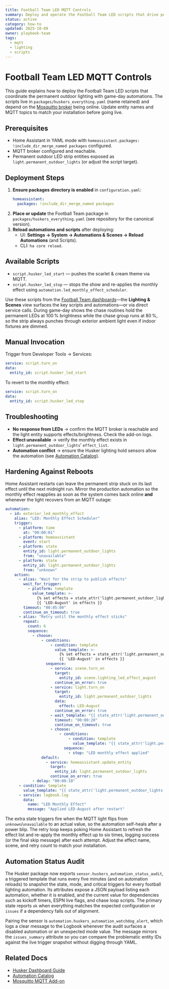 ```yaml
---
title: Football Team LED MQTT Controls
summary: Deploy and operate the Football Team LED scripts that drive permanent outdoor lighting via MQTT. Filenames retain the original `husker` prefix for compatibility.
status: active
category: how-to
updated: 2025-10-09
owner: playbook-team
tags:
  - mqtt
  - lighting
  - scripts
---
```


# Football Team LED MQTT Controls

This guide explains how to deploy the Football Team LED scripts that coordinate the permanent outdoor lighting with game-day automations. The scripts live in `packages/huskers_everything.yaml` (name retained) and depend on the [Mosquitto broker](../addons/mqtt.md) being online. Update entity names and MQTT topics to match your installation before going live.

## Prerequisites
- Home Assistant in YAML mode with `homeassistant.packages: !include_dir_merge_named packages` configured.
- MQTT broker configured and reachable.
- Permanent outdoor LED strip entities exposed as `light.permanent_outdoor_lights` (or adjust the script target).

## Deployment Steps

1. **Ensure packages directory is enabled** in `configuration.yaml`:
   ```yaml
   homeassistant:
     packages: !include_dir_merge_named packages
   ```
2. **Place or update** the Football Team package in `packages/huskers_everything.yaml` (see repository for the canonical version).
3. **Reload automations and scripts** after deploying:
   - UI: **Settings → System → Automations & Scenes → Reload Automations** (and Scripts).
   - CLI: `ha core reload`.

## Available Scripts
- `script.husker_led_start` — pushes the scarlet & cream theme via MQTT.
- `script.husker_led_stop` — stops the show and re-applies the monthly effect using `automation.led_monthly_effect_scheduler`.

Use these scripts from the [Football Team dashboards](../football-team/dashboard.md)—the **Lighting & Scenes** view surfaces the key scripts and automations—or via direct service calls. During game-day shows the chase routines hold the permanent LEDs at 100 % brightness while the chase group runs at 80 %, so the strip always punches through exterior ambient light even if indoor fixtures are dimmed.

## Manual Invocation
Trigger from Developer Tools → Services:

```yaml
service: script.turn_on
data:
  entity_id: script.husker_led_start
```

To revert to the monthly effect:

```yaml
service: script.turn_on
data:
  entity_id: script.husker_led_stop
```

## Troubleshooting
- **No response from LEDs** → confirm the MQTT broker is reachable and the light entity supports effects/brightness. Check the add-on logs.
- **Effect unavailable** → verify the monthly effect exists in `light.permanent_outdoor_lights`’ `effect_list`.
- **Automation conflict** → ensure the Husker lighting hold sensors allow the automation (see [Automation Catalog](../../reference/automations.md)).

## Hardening Against Reboots

Home Assistant restarts can leave the permanent strip stuck on its last effect
until the next midnight run. Mirror the production automation so the monthly
effect reapplies as soon as the system comes back online **and** whenever the
light recovers from an MQTT outage:

```yaml
automation:
  - id: exterior_led_monthly_effect
    alias: "LED: Monthly Effect Scheduler"
    trigger:
      - platform: time
        at: "00:00:01"
      - platform: homeassistant
        event: start
      - platform: state
        entity_id: light.permanent_outdoor_lights
        from: "unavailable"
      - platform: state
        entity_id: light.permanent_outdoor_lights
        from: "unknown"
    action:
      - alias: "Wait for the strip to publish effects"
        wait_for_trigger:
          - platform: template
            value_template: >-
              {% set effects = state_attr('light.permanent_outdoor_lights', 'effect_list') or [] %}
              {{ 'LED-August' in effects }}
        timeout: "00:05:00"
        continue_on_timeout: true
      - alias: "Retry until the monthly effect sticks"
        repeat:
          count: 6
          sequence:
            - choose:
                - conditions:
                    - condition: template
                      value_template: >-
                        {% set effects = state_attr('light.permanent_outdoor_lights', 'effect_list') or [] %}
                        {{ 'LED-August' in effects }}
                  sequence:
                    - service: scene.turn_on
                      target:
                        entity_id: scene.lighting_led_effect_august
                      continue_on_error: true
                    - service: light.turn_on
                      target:
                        entity_id: light.permanent_outdoor_lights
                      data:
                        effect: LED-August
                      continue_on_error: true
                    - wait_template: "{{ state_attr('light.permanent_outdoor_lights', 'effect') == 'LED-August' }}"
                      timeout: "00:00:20"
                      continue_on_timeout: true
                    - choose:
                        - conditions:
                            - condition: template
                              value_template: "{{ state_attr('light.permanent_outdoor_lights', 'effect') == 'LED-August' }}"
                          sequence:
                            - stop: "LED monthly effect applied"
                default:
                  - service: homeassistant.update_entity
                    target:
                      entity_id: light.permanent_outdoor_lights
                    continue_on_error: true
            - delay: "00:00:10"
      - condition: template
        value_template: "{{ state_attr('light.permanent_outdoor_lights', 'effect') == 'LED-August' }}"
      - service: logbook.log
        data:
          name: "LED Monthly Effect"
          message: "Applied LED-August after restart"
```

The extra state triggers fire when the MQTT light flips from `unknown`/`unavailable`
to an actual value, so the automation self-heals after a power blip. The retry
loop keeps poking Home Assistant to refresh the effect list and re-apply the
monthly effect up to six times, logging success (or the final skip message)
after each attempt. Adjust the effect name, scene, and retry count to match your
installation.

## Automation Status Audit

The Husker package now exports `sensor.huskers_automation_status_audit`, a
triggered template that runs every five minutes (and on automation reloads) to
snapshot the state, mode, and critical triggers for every football lighting
automation. Its attributes expose a JSON payload listing each automation,
whether it is enabled, and the current value for dependencies such as kickoff
timers, ESPN live flags, and chase loop scripts. The primary state reports `ok`
when everything matches the expected configuration or `issues` if a dependency
falls out of alignment.

Pairing the sensor is `automation.huskers_automation_watchdog_alert`, which
logs a clear message to the Logbook whenever the audit surfaces a disabled
automation or an unexpected mode value. The message mirrors the
`issues_summary` attribute so you can compare the problematic entity IDs
against the live trigger snapshot without digging through YAML.

## Related Docs
- [Husker Dashboard Guide](../huskers/dashboard.md)
- [Automation Catalog](../../reference/automations.md)
- [Mosquitto MQTT Add-on](../addons/mqtt.md)
